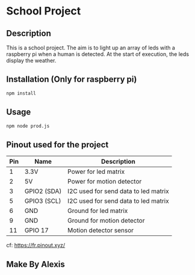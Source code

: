 # School Project

## Description

This is a school project. The aim is to light up an array of leds with a raspberry pi when a human is detected. At the start of execution, the leds display the weather.

## Installation (Only for raspberry pi)

```bash
npm install
```

## Usage

```bash
npm node prod.js
```

## Pinout used for the project

| Pin | Name        | Description                          |
| --- |-------------|--------------------------------------|
| 1 | 3.3V        | Power for led matrix                 |
| 2 | 5V          | Power for motion detector            |
| 3 | GPIO2 (SDA) | I2C used for send data to led matrix |
| 5 | GPIO3 (SCL) | I2C used for send data to led matrix |
| 6 | GND         | Ground for led matrix                |
| 9 | GND         | Ground for motion detector           |
| 11 | GPIO 17     | Motion detector sensor               |
cf: https://fr.pinout.xyz/

## Make By Alexis